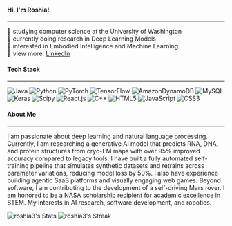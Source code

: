 #### Hi, I'm Roshia! 
---
💎 studying computer science at the University of Washington <br/>
💎 currently doing research in Deep Learning Models <br/>
💎 interested in Embodied Intelligence and Machine Learning <br/>
💎 view more: [LinkedIn](https://linkedin.com/in/roshia-dutta) <br/>


#### Tech Stack
---
![Java](https://img.shields.io/badge/java-%23ED8B00.svg?style=for-the-badge&logo=openjdk&logoColor=white)
![Python](https://img.shields.io/badge/python-3670A0?style=for-the-badge&logo=python&logoColor=ffdd54)
![PyTorch](https://img.shields.io/badge/PyTorch-%23EE4C2C.svg?style=for-the-badge&logo=PyTorch&logoColor=white)
![TensorFlow](https://img.shields.io/badge/TensorFlow-%23FF6F00.svg?style=for-the-badge&logo=TensorFlow&logoColor=white)
![AmazonDynamoDB](https://img.shields.io/badge/Amazon%20DynamoDB-4053D6?style=for-the-badge&logo=Amazon%20DynamoDB&logoColor=white) 
![MySQL](https://img.shields.io/badge/mysql-4479A1.svg?style=for-the-badge&logo=mysql&logoColor=white) 
![Keras](https://img.shields.io/badge/Keras-%23D00000.svg?style=for-the-badge&logo=Keras&logoColor=white) 
![Scipy](https://img.shields.io/badge/SciPy-%230C55A5.svg?style=for-the-badge&logo=scipy&logoColor=%white)
![React.js](https://img.shields.io/badge/react-%2320232a.svg?style=for-the-badge&logo=react&logoColor=%2361DAFB)
![C++](https://img.shields.io/badge/c++-%2300599C.svg?style=for-the-badge&logo=c%2B%2B&logoColor=white)
![HTML5](https://img.shields.io/badge/html5-%23E34F26.svg?style=for-the-badge&logo=html5&logoColor=white)
![JavaScript](https://img.shields.io/badge/javascript-%23323330.svg?style=for-the-badge&logo=javascript&logoColor=%23F7DF1E)
![CSS3](https://img.shields.io/badge/css3-%231572B6.svg?style=for-the-badge&logo=css3&logoColor=white) <br/>

#### About Me
---
I am passionate about deep learning and natural language processing. Currently, I am researching a generative AI model that predicts RNA, DNA, and protein structures from cryo-EM maps with over 95% improved accuracy compared to legacy tools. I have built a fully automated self-training pipeline that simulates synthetic datasets and retrains across parameter variations, reducing model loss by 50%. I also have experience building agentic SaaS platforms and visually engaging web games. Beyond software, I am contributing to the development of a self-driving Mars rover. I am honored to be a NASA scholarship recipient for academic excellence in STEM. My interests in AI research, software development, and robotics.

![roshia3's Stats](https://github-readme-stats.vercel.app/api?username=roshia3&theme=tokyonight&show_icons=true&hide_border=true&count_private=true)
![roshia3's Streak](https://github-readme-streak-stats.herokuapp.com/?user=roshia3&theme=tokyonight&hide_border=true) <br/>

